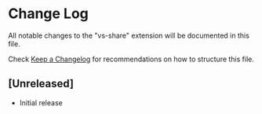 # Change Log
All notable changes to the "vs-share" extension will be documented in this file.

Check [Keep a Changelog](http://keepachangelog.com/) for recommendations on how to structure this file.

## [Unreleased]
- Initial release